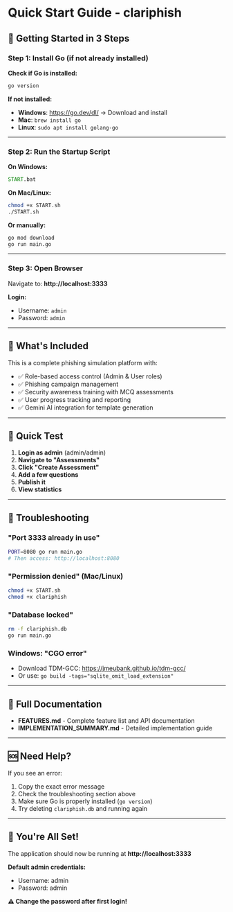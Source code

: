 # Quick Start Guide - clariphish

## 🚀 Getting Started in 3 Steps

### Step 1: Install Go (if not already installed)

**Check if Go is installed:**
```bash
go version
```

**If not installed:**
- **Windows**: https://go.dev/dl/ → Download and install
- **Mac**: `brew install go`
- **Linux**: `sudo apt install golang-go`

---

### Step 2: Run the Startup Script

**On Windows:**
```cmd
START.bat
```

**On Mac/Linux:**
```bash
chmod +x START.sh
./START.sh
```

**Or manually:**
```bash
go mod download
go run main.go
```

---

### Step 3: Open Browser

Navigate to: **http://localhost:3333**

**Login:**
- Username: `admin`
- Password: `admin`

---

## 📁 What's Included

This is a complete phishing simulation platform with:
- ✅ Role-based access control (Admin & User roles)
- ✅ Phishing campaign management
- ✅ Security awareness training with MCQ assessments
- ✅ User progress tracking and reporting
- ✅ Gemini AI integration for template generation

---

## 🎯 Quick Test

1. **Login as admin** (admin/admin)
2. **Navigate to "Assessments"**
3. **Click "Create Assessment"**
4. **Add a few questions**
5. **Publish it**
6. **View statistics**

---

## 🔧 Troubleshooting

### "Port 3333 already in use"
```bash
PORT=8080 go run main.go
# Then access: http://localhost:8080
```

### "Permission denied" (Mac/Linux)
```bash
chmod +x START.sh
chmod +x clariphish
```

### "Database locked"
```bash
rm -f clariphish.db
go run main.go
```

### Windows: "CGO error"
- Download TDM-GCC: https://jmeubank.github.io/tdm-gcc/
- Or use: `go build -tags="sqlite_omit_load_extension"`

---

## 📖 Full Documentation

- **FEATURES.md** - Complete feature list and API documentation
- **IMPLEMENTATION_SUMMARY.md** - Detailed implementation guide

---

## 🆘 Need Help?

If you see an error:
1. Copy the exact error message
2. Check the troubleshooting section above
3. Make sure Go is properly installed (`go version`)
4. Try deleting `clariphish.db` and running again

---

## 🎉 You're All Set!

The application should now be running at **http://localhost:3333**

**Default admin credentials:**
- Username: admin
- Password: admin

**⚠️ Change the password after first login!**
